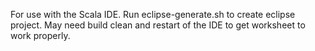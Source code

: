 For use with the Scala IDE. Run eclipse-generate.sh to create eclipse project. May need build clean and restart of the IDE to get worksheet to work properly.
